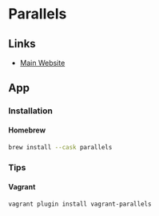 # Parallels

## Links

- [Main Website](https://parallels.com/)

## App

### Installation

#### Homebrew

```sh
brew install --cask parallels
```

### Tips

#### Vagrant

```sh
vagrant plugin install vagrant-parallels
```
